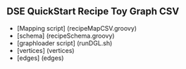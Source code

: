 ## DSE QuickStart Recipe Toy Graph CSV
* [Mapping script] (recipeMapCSV.groovy)
* [schema] (recipeSchema.groovy)
* [graphloader script] (runDGL.sh)
* [vertices] (vertices)
* [edges] (edges)
